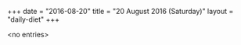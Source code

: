 +++
date = "2016-08-20"
title = "20 August 2016 (Saturday)"
layout = "daily-diet"
+++


\<no entries\>

